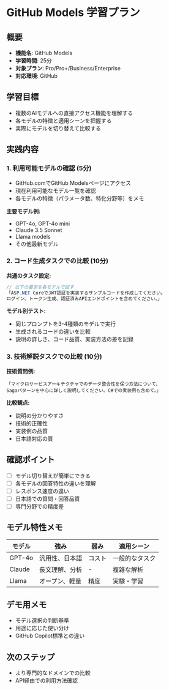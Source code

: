 # GitHub Models 学習プラン

## 概要
- **機能名**: GitHub Models
- **学習時間**: 25分
- **対象プラン**: Pro/Pro+/Business/Enterprise
- **対応環境**: GitHub

## 学習目標
- 複数のAIモデルへの直接アクセス機能を理解する
- 各モデルの特徴と適用シーンを把握する
- 実際にモデルを切り替えて比較する

## 実践内容

### 1. 利用可能モデルの確認 (5分)
- GitHub.comでGitHub Modelsページにアクセス
- 現在利用可能なモデル一覧を確認
- 各モデルの特徴（パラメータ数、特化分野等）をメモ

**主要モデル例:**
- GPT-4o, GPT-4o mini
- Claude 3.5 Sonnet
- Llama models
- その他最新モデル

### 2. コード生成タスクでの比較 (10分)
**共通のタスク設定:**
```csharp
// 以下の要求を各モデルで試す
「ASP.NET CoreでJWT認証を実装するサンプルコードを作成してください。
ログイン、トークン生成、認証済みAPIエンドポイントを含めてください。」
```

**モデル別テスト:**
- 同じプロンプトを3-4種類のモデルで実行
- 生成されるコードの違いを比較
- 説明の詳しさ、コード品質、実装方法の差を記録

### 3. 技術解説タスクでの比較 (10分)
**技術質問例:**
```
「マイクロサービスアーキテクチャでのデータ整合性を保つ方法について、
Sagaパターンを中心に詳しく説明してください。C#での実装例も含めて。」
```

**比較観点:**
- 説明の分かりやすさ
- 技術的正確性
- 実装例の品質
- 日本語対応の質

## 確認ポイント
- [ ] モデル切り替えが簡単にできる
- [ ] 各モデルの回答特性の違いを理解
- [ ] レスポンス速度の違い
- [ ] 日本語での質問・回答品質
- [ ] 専門分野での精度差

## モデル特性メモ
| モデル | 強み | 弱み | 適用シーン |
|--------|------|------|-----------|
| GPT-4o | 汎用性、日本語 | コスト | 一般的なタスク |
| Claude | 長文理解、分析 | - | 複雑な解析 |
| Llama | オープン、軽量 | 精度 | 実験・学習 |

## デモ用メモ
- モデル選択の判断基準
- 用途に応じた使い分け
- GitHub Copilot標準との違い

## 次のステップ
- より専門的なドメインでの比較
- API経由での利用方法確認
